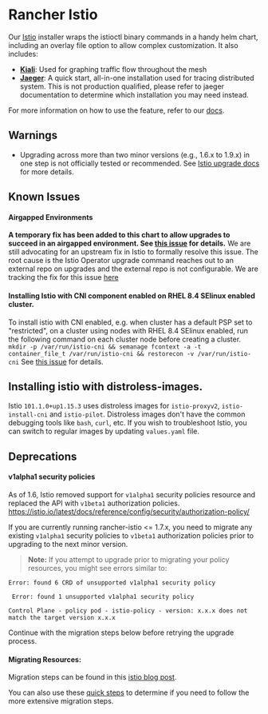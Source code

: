 # Rancher Istio

Our [Istio](https://istio.io/) installer wraps the istioctl binary commands in a handy helm chart, including an overlay file option to allow complex customization. It also includes:
* **[Kiali](https://kiali.io/)**: Used for graphing traffic flow throughout the mesh
* **[Jaeger](https://www.jaegertracing.io/)**: A quick start, all-in-one installation used for tracing distributed system. This is not production qualified, please refer to jaeger documentation to determine which installation you may need instead.

For more information on how to use the feature, refer to our [docs](https://rancher.com/docs/rancher/v2.x/en/istio/v2.5/).
## Warnings
- Upgrading across more than two minor versions (e.g., 1.6.x to 1.9.x) in one step is not officially tested or recommended. See [Istio upgrade docs](https://istio.io/latest/docs/setup/upgrade/) for more details.

## Known Issues

#### Airgapped Environments
**A temporary fix has been added to this chart to allow upgrades to succeed in an airgapped environment. See [this issue](https://github.com/rancher/rancher/issues/30842) for details.** We are still advocating for an upstream fix in Istio to formally resolve this issue. The root cause is the Istio Operator upgrade command reaches out to an external repo on upgrades and the external repo is not configurable. We are tracking the fix for this issue [here](https://github.com/rancher/rancher/issues/33402)

#### Installing Istio with CNI component enabled on RHEL 8.4 SElinux enabled cluster.
To install istio with CNI enabled, e.g. when cluster has a default PSP set to "restricted", on a cluster using nodes with RHEL 8.4 SElinux enabled, run the following command on each cluster node before creating a cluster.
`mkdir -p /var/run/istio-cni && semanage fcontext -a -t container_file_t /var/run/istio-cni && restorecon -v /var/run/istio-cni`
See [this issue](https://github.com/rancher/rancher/issues/33291) for details.

## Installing istio with distroless-images.
Istio `101.1.0+up1.15.3` uses distroless images for `istio-proxyv2`, `istio-install-cni` and `istio-pilot`. Distroless images don't have the common debugging tools like `bash`, `curl`, etc. If you wish to troubleshoot Istio, you can switch to regular images by updating `values.yaml` file. 

## Deprecations

#### v1alpha1 security policies
As of 1.6, Istio removed support for `v1alpha1` security policies resource and replaced the API with `v1beta1` authorization policies. https://istio.io/latest/docs/reference/config/security/authorization-policy/

If you are currently running rancher-istio <= 1.7.x, you need to migrate any existing `v1alpha1` security policies to `v1beta1` authorization policies prior to upgrading to the next minor version.

> **Note:** If you attempt to upgrade prior to migrating your policy resources, you might see errors similar to:
```
Error: found 6 CRD of unsupported v1alpha1 security policy
```
```
 Error: found 1 unsupported v1alpha1 security policy
 ```
 ```
 Control Plane - policy pod - istio-policy - version: x.x.x does not match the target version x.x.x
 ```
 Continue with the migration steps below before retrying the upgrade process.

#### Migrating Resources:
Migration steps can be found in this [istio blog post](https://istio.io/latest/blog/2021/migrate-alpha-policy/ "istio blog post").

You can also use these [quick steps](https://github.com/rancher/rancher/issues/34699#issuecomment-921995917 "quick steps") to determine if you need to follow the more extensive migration steps.
